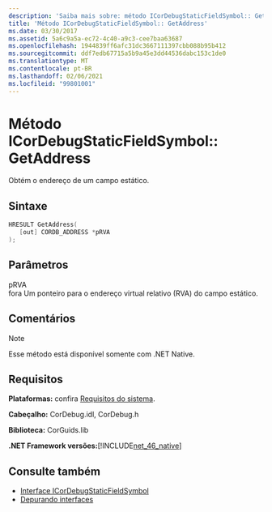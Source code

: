 ```yaml
---
description: 'Saiba mais sobre: método ICorDebugStaticFieldSymbol:: GetAddress'
title: 'Método ICorDebugStaticFieldSymbol:: GetAddress'
ms.date: 03/30/2017
ms.assetid: 5a6c9a5a-ec72-4c40-a9c3-cee7baa63687
ms.openlocfilehash: 1944839ff6afc31dc3667111397cbb088b95b412
ms.sourcegitcommit: ddf7edb67715a5b9a45e3dd44536dabc153c1de0
ms.translationtype: MT
ms.contentlocale: pt-BR
ms.lasthandoff: 02/06/2021
ms.locfileid: "99801001"
---
```

# <a name="icordebugstaticfieldsymbolgetaddress-method"></a>Método ICorDebugStaticFieldSymbol:: GetAddress

Obtém o endereço de um campo estático.  
  
## <a name="syntax"></a>Sintaxe  
  
```cpp  
HRESULT GetAddress(  
   [out] CORDB_ADDRESS *pRVA  
);  
```  
  
## <a name="parameters"></a>Parâmetros  

 pRVA  
 fora Um ponteiro para o endereço virtual relativo (RVA) do campo estático.  
  
## <a name="remarks"></a>Comentários  
  
> [!NOTE]
> Esse método está disponível somente com .NET Native.  
  
## <a name="requirements"></a>Requisitos  

 **Plataformas:** confira [Requisitos do sistema](../../get-started/system-requirements.md).  
  
 **Cabeçalho:** CorDebug.idl, CorDebug.h  
  
 **Biblioteca:** CorGuids.lib  
  
 **.NET Framework versões:**[!INCLUDE[net_46_native](../../../../includes/net-46-native-md.md)]  
  
## <a name="see-also"></a>Consulte também

- [Interface ICorDebugStaticFieldSymbol](icordebugstaticfieldsymbol-interface.md)
- [Depurando interfaces](debugging-interfaces.md)
